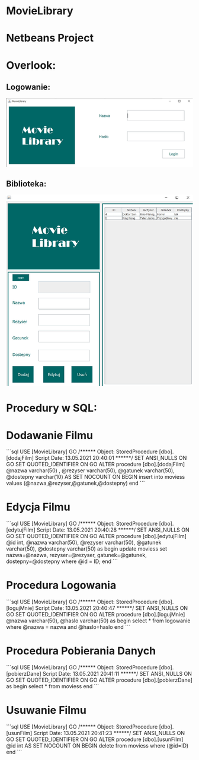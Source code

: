 # MovieLibrary

# Netbeans Project

<h1>Overlook:</h1>
<p> </p>
<h2>Logowanie:</h2>
<p> </p>
<div>
  <img src="movielibraary.jpg">
  </div>
  <p> </p>
  <h2>Biblioteka:</h2>
  <p> </p>
<div>
  <img src="moveiawf.jpg">
  </div>
 <p> </p>
<h1>Procedury w SQL:</h1>
<div>
  <h1> Dodawanie Filmu </h1>
```sql
USE [MovieLibrary]
GO
/****** Object:  StoredProcedure [dbo].[dodajFilm]    Script Date: 13.05.2021 20:40:01 ******/
SET ANSI_NULLS ON
GO
SET QUOTED_IDENTIFIER ON
GO
ALTER procedure [dbo].[dodajFilm]
@nazwa varchar(50) ,
@rezyser varchar(50),
@gatunek varchar(50),
@dostepny varchar(10)
AS
SET NOCOUNT ON
BEGIN
insert into moviess values 
(@nazwa,@rezyser,@gatunek,@dostepny) 
end
```
<h1>Edycja Filmu</h1>
```sql
USE [MovieLibrary]
GO
/****** Object:  StoredProcedure [dbo].[edytujFilm]    Script Date: 13.05.2021 20:40:28 ******/
SET ANSI_NULLS ON
GO
SET QUOTED_IDENTIFIER ON
GO
ALTER procedure [dbo].[edytujFilm]
@id int,
@nazwa varchar(50),
@rezyser varchar(50),
@gatunek varchar(50),
@dostepny varchar(50)
as 
begin 
update moviess 
set nazwa=@nazwa, rezyser=@rezyser, gatunek=@gatunek, dostepny=@dostepny
where @id = ID;
end
```
<h1>Procedura Logowania</h1>
```sql
USE [MovieLibrary]
GO
/****** Object:  StoredProcedure [dbo].[logujMnie]    Script Date: 13.05.2021 20:40:47 ******/
SET ANSI_NULLS ON
GO
SET QUOTED_IDENTIFIER ON
GO
ALTER procedure [dbo].[logujMnie]
@nazwa varchar(50),
@haslo varchar(50)
as
begin
select * from logowanie where @nazwa = nazwa and @haslo=haslo
end
```
<h1>Procedura Pobierania Danych</h1>
```sql
USE [MovieLibrary]
GO
/****** Object:  StoredProcedure [dbo].[pobierzDane]    Script Date: 13.05.2021 20:41:11 ******/
SET ANSI_NULLS ON
GO
SET QUOTED_IDENTIFIER ON
GO
ALTER procedure [dbo].[pobierzDane]
as
begin
select * from moviess
end
```
<h1>Usuwanie Filmu</h1>
```sql
USE [MovieLibrary]
GO
/****** Object:  StoredProcedure [dbo].[usunFilm]    Script Date: 13.05.2021 20:41:23 ******/
SET ANSI_NULLS ON
GO
SET QUOTED_IDENTIFIER ON
GO
ALTER procedure [dbo].[usunFilm]
@id int
AS
SET NOCOUNT ON
BEGIN
delete from moviess where
(@id=ID) 
end
```
    </div>
